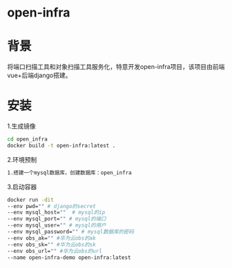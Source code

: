 # open-infra

# 背景

将端口扫描工具和对象扫描工具服务化，特意开发open-infra项目，该项目由前端vue+后端django搭建。

# 安装

1.生成镜像

~~~bash
cd open_infra
docker build -t open-infra:latest .
~~~

2.环境预制

~~~bash
1.搭建一个mysql数据库，创建数据库：open_infra
~~~

3.启动容器

~~~bash
docker run -dit 
--env pwd="" # django的secret
--env mysql_host=""  # mysql的ip
--env mysql_port="" # mysql的端口 
--env mysql_user="" # mysql的用户
--env mysql_password="" # mysql数据库的密码
--env obs_ak="" #华为云obs的ak
--env obs_sk="" #华为云obs的sk
--env obs_url="" #华为云obs的url
--name open-infra-demo open-infra:latest
~~~

